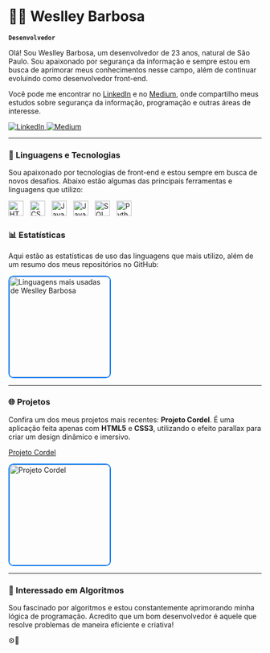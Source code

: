 # 👨‍💻 Weslley Barbosa

**`Desenvolvedor`**

Olá! Sou Weslley Barbosa, um desenvolvedor de 23 anos, natural de São Paulo. Sou apaixonado por segurança da informação e sempre estou em busca de aprimorar meus conhecimentos nesse campo, além de continuar evoluindo como desenvolvedor front-end.

Você pode me encontrar no [LinkedIn](https://www.linkedin.com/in/weslley-barbosa) e no [Medium](https://medium.com/@ueslleybarbosa), onde compartilho meus estudos sobre segurança da informação, programação e outras áreas de interesse.

<p align="left">
    <a href="https://www.linkedin.com/in/weslley-barbosa">
        <img 
            alt="LinkedIn" 
            title="Me siga no LinkedIn" 
            src="https://custom-icon-badges.demolab.com/badge/-LinkedIn-blue?style=for-the-badge&logo=linkedin&logoColor=white"
        />
    </a>
    <a href="https://medium.com/@ueslleybarbosa">
        <img 
            alt="Medium" 
            title="Siga meu Medium" 
            src="https://custom-icon-badges.demolab.com/badge/-Medium-black?style=for-the-badge&logo=medium&logoColor=white"
        />
    </a>
</p>

---

### 🤖 Linguagens e Tecnologias

Sou apaixonado por tecnologias de front-end e estou sempre em busca de novos desafios. Abaixo estão algumas das principais ferramentas e linguagens que utilizo:

<img align="left" alt="HTML" title="HTML" width="30px" style="padding-right: 10px;" src="https://cdn.jsdelivr.net/gh/devicons/devicon@latest/icons/html5/html5-original.svg" />
<img align="left" alt="CSS" title="CSS" width="30px" style="padding-right: 10px;" src="https://cdn.jsdelivr.net/gh/devicons/devicon@latest/icons/css3/css3-original.svg" />
<img align="left" alt="JavaScript" title="JavaScript" width="30px" style="padding-right: 10px;" src="https://cdn.jsdelivr.net/gh/devicons/devicon@latest/icons/javascript/javascript-original.svg" />
<img align="left" alt="Java" title="Java" width="30px" style="padding-right: 10px;" src="https://cdn.jsdelivr.net/gh/devicons/devicon@latest/icons/java/java-original.svg" />
<img align="left" alt="SQL" title="SQL" width="30px" style="padding-right: 10px;" src="https://cdn.jsdelivr.net/gh/devicons/devicon@latest/icons/mysql/mysql-original.svg" />
<img align="left" alt="Python" title="Python" width="30px" style="padding-right: 10px;" src="https://cdn.jsdelivr.net/gh/devicons/devicon@latest/icons/python/python-original.svg" />

<br />
<br />

### 📊 Estatísticas

Aqui estão as estatísticas de uso das linguagens que mais utilizo, além de um resumo dos meus repositórios no GitHub:

<p>
  <img 
      src="https://github-readme-stats.vercel.app/api/top-langs/?username=Ueslleybarbosa&theme=blue-green&layout=compact&custom_title=Linguagens%20Mais%20Usadas&langs_count=10&exclude_repo=Ueslleybarbosa.github.io" 
      alt="Linguagens mais usadas de Weslley Barbosa" 
      style="height: 200px; border: 2px solid #007BFF; border-radius: 10px;" 
  />
</p>

---

### 🌐 Projetos

Confira um dos meus projetos mais recentes: **Projeto Cordel**. É uma aplicação feita apenas com **HTML5** e **CSS3**, utilizando o efeito parallax para criar um design dinâmico e imersivo.

[Projeto Cordel](https://ueslleybarbosa.github.io/projeto-cordel/)

<p>
  <a href="https://github.com/Ueslleybarbosa/projeto-cordel">
    <img 
        src="https://github-readme-stats.vercel.app/api/pin/?username=Ueslleybarbosa&repo=projeto-cordel&theme=blue-green" 
        alt="Projeto Cordel" 
        style="height: 200px; border: 2px solid #007BFF; border-radius: 10px;" 
    />
  </a>
</p>

---

### 🧠 Interessado em Algoritmos

Sou fascinado por algoritmos e estou constantemente aprimorando minha lógica de programação. Acredito que um bom desenvolvedor é aquele que resolve problemas de maneira eficiente e criativa!

⚙️🧠
